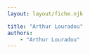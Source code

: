 ```yaml
---
layout: layout/fiche.njk

title: "Arthur Louradou"
authors:
    - "Arthur Louradou"
---
```


<script type="text/javascript">
    window.location.href = '../../2023-2024/Louradou-Arthur';
</script>